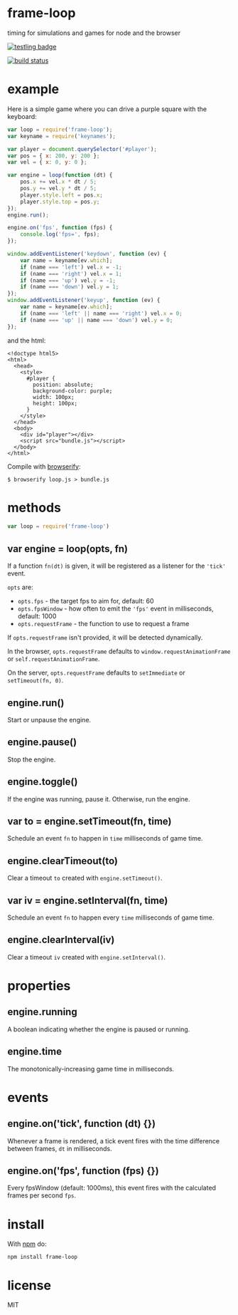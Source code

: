 # frame-loop

timing for simulations and games for node and the browser

[![testling badge](https://ci.testling.com/substack/frame-loop.png)](https://ci.testling.com/substack/frame-loop)

[![build status](https://secure.travis-ci.org/substack/frame-loop.png)](http://travis-ci.org/substack/frame-loop)

# example

Here is a simple game where you can drive a purple square with the keyboard:

``` js
var loop = require('frame-loop');
var keyname = require('keynames');

var player = document.querySelector('#player');
var pos = { x: 200, y: 200 };
var vel = { x: 0, y: 0 };

var engine = loop(function (dt) {
    pos.x += vel.x * dt / 5;
    pos.y += vel.y * dt / 5;
    player.style.left = pos.x;
    player.style.top = pos.y;
});
engine.run();

engine.on('fps', function (fps) {
    console.log('fps=', fps);
});

window.addEventListener('keydown', function (ev) {
    var name = keyname[ev.which];
    if (name === 'left') vel.x = -1;
    if (name === 'right') vel.x = 1;
    if (name === 'up') vel.y = -1;
    if (name === 'down') vel.y = 1;
});
window.addEventListener('keyup', function (ev) {
    var name = keyname[ev.which];
    if (name === 'left' || name === 'right') vel.x = 0;
    if (name === 'up' || name === 'down') vel.y = 0;
});
```

and the html:

```
<!doctype html5>
<html>
  <head>
    <style>
      #player {
        position: absolute;
        background-color: purple;
        width: 100px;
        height: 100px;
      }
    </style>
  </head>
  <body>
    <div id="player"></div>
    <script src="bundle.js"></script>
  </body>
</html>
```

Compile with [browserify](http://browserify.org):

```
$ browserify loop.js > bundle.js
```

# methods

``` js
var loop = require('frame-loop')
```

## var engine = loop(opts, fn)

If a function `fn(dt)` is given, it will be registered as a listener for the
`'tick'` event.

`opts` are:

* `opts.fps` - the target fps to aim for, default: 60
* `opts.fpsWindow` - how often to emit the `'fps'` event in milliseconds,
default: 1000
* `opts.requestFrame` - the function to use to request a frame

If `opts.requestFrame` isn't provided, it will be detected dynamically.

In the browser, `opts.requestFrame` defaults to `window.requestAnimationFrame`
or `self.requestAnimationFrame`.

On the server, `opts.requestFrame` defaults to `setImmediate` or
`setTimeout(fn, 0)`.

## engine.run()

Start or unpause the engine.

## engine.pause()

Stop the engine.

## engine.toggle()

If the engine was running, pause it. Otherwise, run the engine.

## var to = engine.setTimeout(fn, time)

Schedule an event `fn` to happen in `time` milliseconds of game time.

## engine.clearTimeout(to)

Clear a timeout `to` created with `engine.setTimeout()`.

## var iv = engine.setInterval(fn, time)

Schedule an event `fn` to happen every `time` milliseconds of game time.

## engine.clearInterval(iv)

Clear a timeout `iv` created with `engine.setInterval()`.

# properties

## engine.running

A boolean indicating whether the engine is paused or running.

## engine.time

The monotonically-increasing game time in milliseconds.

# events

## engine.on('tick', function (dt) {})

Whenever a frame is rendered, a tick event fires with the time difference
between frames, `dt` in milliseconds.

## engine.on('fps', function (fps) {})

Every fpsWindow (default: 1000ms), this event fires with the calculated frames
per second `fps`.

# install

With [npm](https://npmjs.org) do:

```
npm install frame-loop
```

# license

MIT
